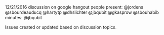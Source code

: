12/21/2016
discussion on google hangout
people present: @jordens @sbourdeauducq @hartytp @dhslichter @jbqubit @gkasprow @sbouhabib 
minutes: @jbqubit

Issues created or updated based on discussion topics. 